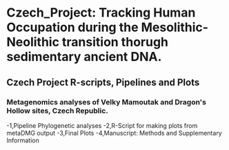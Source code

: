 # Czech_Project: Tracking Human Occupation during the Mesolithic-Neolithic transition thorugh sedimentary ancient DNA.
## Czech Project R-scripts, Pipelines and Plots
### Metagenomics analyses of Velky Mamoutak and Dragon's Hollow sites, Czech Republic. 
-1,Pipeline Phylogenetic analyses
-2,R-Script for making plots from metaDMG output
-3,Final Plots 
-4,Manuscript: Methods and Supplementary Information

